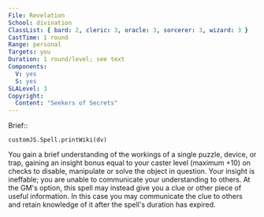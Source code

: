```yaml
---
File: Revelation
School: divination
ClassList: { bard: 2, cleric: 3, oracle: 3, sorcerer: 3, wizard: 3 }
CastTime: 1 round
Range: personal
Targets: you
Duration: 1 round/level; see text
Components:
  V: yes
  S: yes
SLALevel: 3
Copyright:
  Content: "Seekers of Secrets"
---
```

Brief:: 

```dataviewjs
customJS.Spell.printWiki(dv)
```

You gain a brief understanding of the workings of a single puzzle, device, or trap, gaining an insight bonus equal to your caster level (maximum +10) on checks to disable, manipulate or solve the object in question. Your insight is ineffable; you are unable to communicate your understanding to others.  At the GM's option, this spell may instead give you a clue or other piece of useful information. In this case you may communicate the clue to others and retain knowledge of it after the spell's duration has expired.
